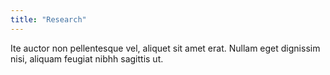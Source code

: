 ```yaml
---
title: "Research"
---
```

Ite auctor non pellentesque vel, aliquet sit amet erat. Nullam eget dignissim nisi, aliquam feugiat nibhh sagittis ut.
